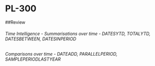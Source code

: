 # PL-300

##Review 

###### Time Intelligence - Summarisations over time - DATESYTD, TOTALYTD, DATESBETWEEN, DATESINPERIOD

###### Comparisons over time - DATEADD, PARALLELPERIOD, SAMPLEPERIODLASTYEAR

